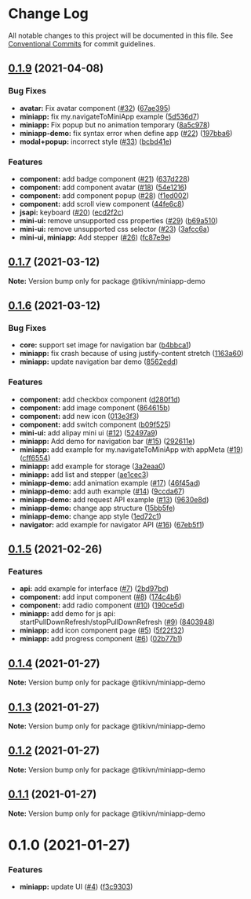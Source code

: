 # Change Log

All notable changes to this project will be documented in this file.
See [Conventional Commits](https://conventionalcommits.org) for commit guidelines.

## [0.1.9](https://github.com/tikivn/miniapp-demo/compare/v0.1.7...v0.1.9) (2021-04-08)


### Bug Fixes

* **avatar:** Fix avatar component ([#32](https://github.com/tikivn/miniapp-demo/issues/32)) ([67ae395](https://github.com/tikivn/miniapp-demo/commit/67ae395974bd74855997f84e778e44ccabdfed44))
* **miniapp:** fix my.navigateToMiniApp example ([5d536d7](https://github.com/tikivn/miniapp-demo/commit/5d536d7d7085a2554fb676d41823af8aebcfead8))
* **miniapp:** Fix popup but no animation temporary ([8a5c978](https://github.com/tikivn/miniapp-demo/commit/8a5c9784f3a92c9305c601f8d1706542f5218f74))
* **miniapp-demo:** fix syntax error when define app ([#22](https://github.com/tikivn/miniapp-demo/issues/22)) ([197bba6](https://github.com/tikivn/miniapp-demo/commit/197bba6e957bc3807c3f1023a5140a29546af2d5))
* **modal+popup:** incorrect style ([#33](https://github.com/tikivn/miniapp-demo/issues/33)) ([bcbd41e](https://github.com/tikivn/miniapp-demo/commit/bcbd41e8ecc49d329d911d1c4c6fe5d7dcb7a32b))


### Features

* **component:** add badge component ([#21](https://github.com/tikivn/miniapp-demo/issues/21)) ([637d228](https://github.com/tikivn/miniapp-demo/commit/637d228fc7dbf594f65818add077e168b9154fe1))
* **component:** add component avatar ([#18](https://github.com/tikivn/miniapp-demo/issues/18)) ([54e1216](https://github.com/tikivn/miniapp-demo/commit/54e12164f538f3a5e34e1333696c4e9827fb747c))
* **component:** add component popup ([#28](https://github.com/tikivn/miniapp-demo/issues/28)) ([f1ed002](https://github.com/tikivn/miniapp-demo/commit/f1ed002caaf1bdadc385e96188c812eab56525d6))
* **component:** add scroll view component ([44fe6c8](https://github.com/tikivn/miniapp-demo/commit/44fe6c8416ccac81a64baa4f5c91826c814fe65d))
* **jsapi:** keyboard ([#20](https://github.com/tikivn/miniapp-demo/issues/20)) ([ecd2f2c](https://github.com/tikivn/miniapp-demo/commit/ecd2f2c9c1125908a2f0ec6c5290e58c58831722))
* **mini-ui:** remove unsupported css properties ([#29](https://github.com/tikivn/miniapp-demo/issues/29)) ([b69a510](https://github.com/tikivn/miniapp-demo/commit/b69a5101f2fb0c21d19e39eaf44c8797345669ca))
* **mini-ui:** remove unsupported css selector ([#23](https://github.com/tikivn/miniapp-demo/issues/23)) ([3afcc6a](https://github.com/tikivn/miniapp-demo/commit/3afcc6a4644902cccb7f2f9905cfd7284d67c335))
* **mini-ui, miniapp:** Add stepper ([#26](https://github.com/tikivn/miniapp-demo/issues/26)) ([fc87e9e](https://github.com/tikivn/miniapp-demo/commit/fc87e9eefa4251ad2482de93d1adedc19a0a404a))





## [0.1.7](https://github.com/tikivn/miniapp-demo/compare/v0.1.6...v0.1.7) (2021-03-12)

**Note:** Version bump only for package @tikivn/miniapp-demo





## [0.1.6](https://github.com/tikivn/miniapp-demo/compare/v0.1.5...v0.1.6) (2021-03-12)


### Bug Fixes

* **core:** support set image for navigation bar ([b4bbca1](https://github.com/tikivn/miniapp-demo/commit/b4bbca14b3b7a9d18440f974d14e82b8873aa9a0))
* **miniapp:** fix crash because of using justify-content stretch ([1163a60](https://github.com/tikivn/miniapp-demo/commit/1163a6073343a726ad8ceb6f5ecbed4c41c53135))
* **miniapp:** update navigation bar demo ([8562edd](https://github.com/tikivn/miniapp-demo/commit/8562eddbbb2c9d67940412e0faaa31a7d840744b))


### Features

* **component:** add checkbox component ([d280f1d](https://github.com/tikivn/miniapp-demo/commit/d280f1d3a6cf4f3fbb3c0f4ef031d929e970579a))
* **component:** add image component ([864615b](https://github.com/tikivn/miniapp-demo/commit/864615b714eab9d895ef87193737e5d67e793199))
* **component:** add new icon ([013e3f3](https://github.com/tikivn/miniapp-demo/commit/013e3f329fd72dfb025cd857cba183a454d863cb))
* **component:** add switch component ([b09f525](https://github.com/tikivn/miniapp-demo/commit/b09f5258ee66d70d9d527d88a27ae32bb1a9015b))
* **mini-ui:** add alipay mini ui ([#12](https://github.com/tikivn/miniapp-demo/issues/12)) ([52497a9](https://github.com/tikivn/miniapp-demo/commit/52497a91103a5871c457dd45fb0297ae2b1a3aac))
* **miniapp:** Add demo for navigation bar ([#15](https://github.com/tikivn/miniapp-demo/issues/15)) ([292611e](https://github.com/tikivn/miniapp-demo/commit/292611ea8c689cfd0325a3c0d466a0d6b21cbf9e))
* **miniapp:** add example for my.navigateToMiniApp with appMeta ([#19](https://github.com/tikivn/miniapp-demo/issues/19)) ([cff6554](https://github.com/tikivn/miniapp-demo/commit/cff6554fc7bfc3368fa98612fb5ef04ca8772282))
* **miniapp:** add example for storage ([3a2eaa0](https://github.com/tikivn/miniapp-demo/commit/3a2eaa083aa6dd942e423392e1dacbee5887127c))
* **miniapp:** add list and stepper ([ae1cec3](https://github.com/tikivn/miniapp-demo/commit/ae1cec3b8220a2c273ee122d418f1f6a24c47d2e))
* **miniapp-demo:** add animation example ([#17](https://github.com/tikivn/miniapp-demo/issues/17)) ([46f45ad](https://github.com/tikivn/miniapp-demo/commit/46f45ad7b538ea0f0e1a0d76480ee25156aaae22))
* **miniapp-demo:** add auth example ([#14](https://github.com/tikivn/miniapp-demo/issues/14)) ([9ccda67](https://github.com/tikivn/miniapp-demo/commit/9ccda67159f6b210a1c4a7963fbfc282e59dc34f))
* **miniapp-demo:** add request API example ([#13](https://github.com/tikivn/miniapp-demo/issues/13)) ([9630e8d](https://github.com/tikivn/miniapp-demo/commit/9630e8d0f71ca7d00d846a7f50bdea4305727d20))
* **miniapp-demo:** change app structure ([15bb5fe](https://github.com/tikivn/miniapp-demo/commit/15bb5fec2ae92114d4ddb291e7be7e61d05574af))
* **miniapp-demo:** change app style ([1ed72c1](https://github.com/tikivn/miniapp-demo/commit/1ed72c1d273dd1ae3679e932ec51df030e550550))
* **navigator:** add example for navigator API  ([#16](https://github.com/tikivn/miniapp-demo/issues/16)) ([67eb5f1](https://github.com/tikivn/miniapp-demo/commit/67eb5f1f21af08ccb7d985be2bbb71846bcc3e93))





## [0.1.5](https://github.com/tikivn/miniapp-demo/compare/v0.1.4...v0.1.5) (2021-02-26)


### Features

* **api:** add example for interface ([#7](https://github.com/tikivn/miniapp-demo/issues/7)) ([2bd97bd](https://github.com/tikivn/miniapp-demo/commit/2bd97bd8eb6691ea10c227b3b055db75af1c9ff0))
* **component:** add input component ([#8](https://github.com/tikivn/miniapp-demo/issues/8)) ([174c4b6](https://github.com/tikivn/miniapp-demo/commit/174c4b6cc37d06ced281807975e5db6458037b8f))
* **component:** add radio component ([#10](https://github.com/tikivn/miniapp-demo/issues/10)) ([190ce5d](https://github.com/tikivn/miniapp-demo/commit/190ce5d347828b0e17d63b1634ca815e9c9125c9))
* **miniapp:** add demo for js api: startPullDownRefresh/stopPullDownRefresh ([#9](https://github.com/tikivn/miniapp-demo/issues/9)) ([8403948](https://github.com/tikivn/miniapp-demo/commit/84039482694ebc16510ecf705303515ce3f8a03d))
* **miniapp:** add icon component page ([#5](https://github.com/tikivn/miniapp-demo/issues/5)) ([5f22f32](https://github.com/tikivn/miniapp-demo/commit/5f22f3250e43c5284782fbefdd2569f9c63e3f32))
* **miniapp:** add progress component ([#6](https://github.com/tikivn/miniapp-demo/issues/6)) ([02b77b1](https://github.com/tikivn/miniapp-demo/commit/02b77b10a168d0be5ca6c3a2b9912507d05a24eb))





## [0.1.4](https://github.com/tikivn/miniapp-demo/compare/v0.1.3...v0.1.4) (2021-01-27)

**Note:** Version bump only for package @tikivn/miniapp-demo





## [0.1.3](https://github.com/tikivn/miniapp-demo/compare/v0.1.2...v0.1.3) (2021-01-27)

**Note:** Version bump only for package @tikivn/miniapp-demo





## [0.1.2](https://github.com/tikivn/miniapp-demo/compare/v0.1.1...v0.1.2) (2021-01-27)

**Note:** Version bump only for package @tikivn/miniapp-demo





## [0.1.1](https://github.com/tikivn/miniapp-demo/compare/v0.1.0...v0.1.1) (2021-01-27)

**Note:** Version bump only for package @tikivn/miniapp-demo





# 0.1.0 (2021-01-27)


### Features

* **miniapp:** update UI ([#4](https://github.com/tikivn/miniapp-demo/issues/4)) ([f3c9303](https://github.com/tikivn/miniapp-demo/commit/f3c930341485ed6362e5e43c66506e7988b3c335))
